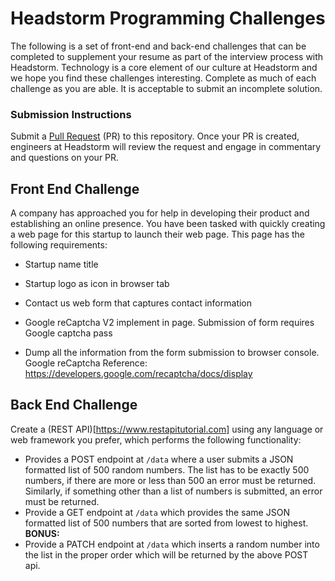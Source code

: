 # Headstorm Programming Challenges

  The following is a set of front-end and back-end challenges that can be completed to supplement your resume as part of the interview process with Headstorm. Technology is a core element of our culture at Headstorm and we hope you find these challenges interesting. Complete as much of each challenge as you are able. It is acceptable to submit an incomplete solution.

### Submission Instructions

  Submit a [Pull Request](https://help.github.com/en/articles/about-pull-requests) (PR) to this repository. Once your PR is created, engineers at Headstorm will review the request and engage in commentary and questions on your PR.

## Front End Challenge

A company has approached you for help in developing their product and establishing an online presence. You have been tasked with quickly creating a web page for this startup to launch their web page. This page has the following requirements:

* Startup name title

* Startup logo as icon in browser tab

* Contact us web form that captures contact information

* Google reCaptcha V2 implement in page. Submission of form requires Google captcha pass

* Dump all the information from the form submission to browser console. Google reCaptcha Reference: https://developers.google.com/recaptcha/docs/display

## Back End Challenge

  Create a (REST API)[https://www.restapitutorial.com] using any language or web framework you prefer, which performs the following functionality: 
  - Provides a POST endpoint at `/data` where a user submits a JSON formatted list of 500 random numbers.  The list has to be exactly 500 numbers, if there are more or less than 500 an error must be returned.  Similarly, if something other than a list of numbers is submitted, an error must be returned.
  - Provide a GET endpoint at `/data` which provides the same JSON formatted list of 500 numbers that are sorted from lowest to highest.
  **BONUS:**
  - Provide a PATCH endpoint at `/data` which inserts a random number into the list in the proper order which will be returned by the above POST api.
  
